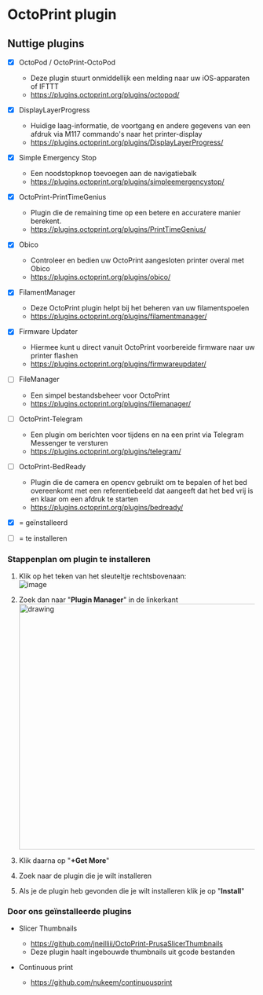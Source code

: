 # OctoPrint plugin
## Nuttige plugins
- [x] OctoPod / OctoPrint-OctoPod 
    - Deze plugin stuurt onmiddellijk een melding naar uw iOS-apparaten of IFTTT 
    - https://plugins.octoprint.org/plugins/octopod/
- [x] DisplayLayerProgress
    - Huidige laag-informatie, de voortgang en andere gegevens van een afdruk via M117 commando's naar het printer-display
    - https://plugins.octoprint.org/plugins/DisplayLayerProgress/
- [x] Simple Emergency Stop
    - Een noodstopknop toevoegen aan de navigatiebalk
    - https://plugins.octoprint.org/plugins/simpleemergencystop/
- [x] OctoPrint-PrintTimeGenius
    - Plugin die de remaining time op een betere en accuratere manier berekent.
    - https://plugins.octoprint.org/plugins/PrintTimeGenius/
- [x] Obico
    - Controleer en bedien uw OctoPrint aangesloten printer overal met Obico
    - https://plugins.octoprint.org/plugins/obico/
- [x] FilamentManager
    - Deze OctoPrint plugin helpt bij het beheren van uw filamentspoelen
    - https://plugins.octoprint.org/plugins/filamentmanager/
- [x] Firmware Updater
    - Hiermee kunt u direct vanuit OctoPrint voorbereide firmware naar uw printer flashen
    - https://plugins.octoprint.org/plugins/firmwareupdater/
- [ ] FileManager
    - Een simpel bestandsbeheer voor OctoPrint
    - https://plugins.octoprint.org/plugins/filemanager/
- [ ] OctoPrint-Telegram
    - Een plugin om berichten voor tijdens en na een print via Telegram Messenger te versturen
    - https://plugins.octoprint.org/plugins/telegram/
- [ ] OctoPrint-BedReady
    - Plugin die de camera en opencv gebruikt om te bepalen of het bed overeenkomt met een referentiebeeld dat aangeeft dat het bed vrij is en klaar om een afdruk te starten
    - https://plugins.octoprint.org/plugins/bedready/

- [x] = geïnstalleerd
- [ ] = te installeren


### Stappenplan om plugin te installeren 
1. Klik op het teken van het sleuteltje rechtsbovenaan: <br>
    ![image](https://user-images.githubusercontent.com/56915241/193520764-0a113b56-ed5a-4265-a418-55033eafca1d.png)
    
2. Zoek dan naar "**Plugin Manager**" in de linkerkant  
   <img src="https://user-images.githubusercontent.com/56915241/193521137-f2630a0a-fbae-4043-8e94-90fdcf39d49c.png" alt="drawing" width="500"/>
   
3. Klik daarna op "**+Get More**"
5. Zoek naar de plugin die je wilt installeren
7. Als je de plugin heb gevonden die je wilt installeren klik je op "**Install**"



### Door ons geïnstalleerde plugins
- Slicer Thumbnails
  - https://github.com/jneilliii/OctoPrint-PrusaSlicerThumbnails
  - Deze plugin haalt ingebouwde thumbnails uit gcode bestanden

- Continuous print </br>
  - https://github.com/nukeem/continuousprint
